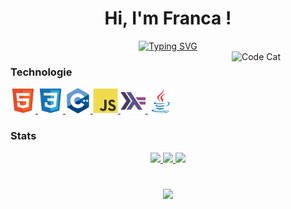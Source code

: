 <h1 align="center">Hi, I'm Franca !</h1>

<div align="center">
<a href="https://git.io/typing-svg"><img src="https://readme-typing-svg.demolab.com?font=Abril+Fatface&size=30&duration=3000&pause=400&color=DC82F7&center=true&vCenter=true&width=600&height=180&lines=Mediainformatics+Student;at+HTWK+Leipzig;hooked+on+web+development;I+love+gaming;checkout+my+portfolio" alt="Typing SVG" /></a>
</div>
<img align="right" width="150" alt="Code Cat" src="https://media1.giphy.com/media/v1.Y2lkPTc5MGI3NjExcGczcTc1b3F2NHNnYWoya21zdmMxZHN1aDgwcjJycDNlM2FmOG9tdCZlcD12MV9pbnRlcm5hbF9naWZfYnlfaWQmY3Q9Zw/6FxJBpNTBgWdJCXKD4/giphy.gif" ></p>
<h3>Technologie</h3>
<p align="left">
  
  <a href="https://developer.mozilla.org/en-US/docs/Web/HTML" target="_blank">
    <img src="https://raw.githubusercontent.com/devicons/devicon/master/icons/html5/html5-original.svg" alt="HTML5" width="40" height="40"/>
  </a>
  <a href="https://developer.mozilla.org/en-US/docs/Web/CSS" target="_blank">
    <img src="https://raw.githubusercontent.com/devicons/devicon/master/icons/css3/css3-original.svg" alt="CSS3" width="40" height="40"/>
  </a>
  <a href="https://isocpp.org/" target="_blank">
    <img src="https://raw.githubusercontent.com/devicons/devicon/master/icons/cplusplus/cplusplus-original.svg" alt="C++" width="40" height="40"/>
  </a>
  <a href="https://developer.mozilla.org/en-US/docs/Web/JavaScript" target="_blank">
    <img src="https://raw.githubusercontent.com/devicons/devicon/master/icons/javascript/javascript-original.svg" alt="JavaScript" width="40" height="40"/>
  </a>
  <a href="https://www.haskell.org/" target="_blank">
    <img src="https://raw.githubusercontent.com/devicons/devicon/master/icons/haskell/haskell-original.svg" alt="Haskell" width="40" height="40"/>
  </a>
  <a href="https://www.java.com/" target="_blank">
    <img src="https://raw.githubusercontent.com/devicons/devicon/master/icons/java/java-original.svg" alt="Java" width="40" height="40"/>
  </a>
  
</p>

<h3>Stats</h3>

<p align="center">
  <a href="https://github.com/francilein">
    <img src="http://github-profile-summary-cards.vercel.app/api/cards/profile-details?username=francilein&theme=transparent" />
  </a>
  <a href="https://github.com/francilein">
    <img src="https://github-readme-streak-stats.herokuapp.com/?user=francilein&hide_border=true&card_width=338&theme=transparent" />
  </a>
  <a href="https://github.com/francailein">
    <img src="http://github-profile-summary-cards.vercel.app/api/cards/stats?username=francilein&theme=transparent" />
  </a>
</p>

<h1></h1>
<p align="center">
  <a href="https://github.com/francilein">
    <img src="https://komarev.com/ghpvc/?username=francilein&color=blue&style=flat)" />
  </a>
</p>
